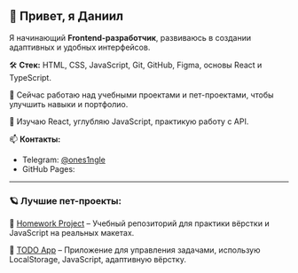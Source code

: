 ## 👋 Привет, я Даниил

Я начинающий **Frontend-разработчик**, развиваюсь в создании адаптивных и удобных интерфейсов.

🛠 **Стек:** HTML, CSS, JavaScript, Git, GitHub, Figma, основы React и TypeScript.

🚀 Сейчас работаю над учебными проектами и пет-проектами, чтобы улучшить навыки и портфолио.

🌱 Изучаю React, углубляю JavaScript, практикую работу с API.

📫 **Контакты:**
- Telegram: [@ones1ngle](https://t.me/ones1ngle)
- GitHub Pages:

---

### 🪐 Лучшие пет-проекты:

🔹 [Homework Project](https://github.com/ONES1NGLE/homework) – Учебный репозиторий для практики вёрстки и JavaScript на реальных макетах.

🔹 [TODO App](https://github.com/ONES1NGLE/todo_list_23) – Приложение для управления задачами, использую LocalStorage, JavaScript, адаптивную вёрстку.
